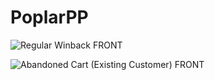 # PoplarPP

![Regular Winback FRONT](https://github.com/user-attachments/assets/db025b50-685d-4c26-b55b-6d8e34a15c1e)

![Abandoned Cart (Existing Customer) FRONT](https://github.com/user-attachments/assets/ea609cc6-2c8a-4266-ada7-bfec2d3435bb)
